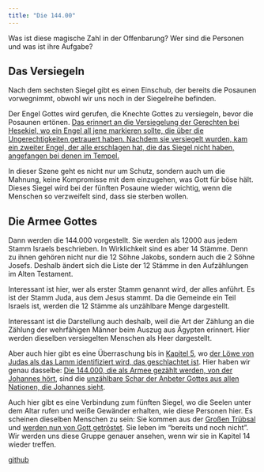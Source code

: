 ```yaml
---
title: "Die 144.00"
---
```



Was ist diese magische Zahl in der Offenbarung? Wer sind die Personen und was ist ihre Aufgabe?


## Das Versiegeln

<a name="e426"></a>
Nach dem sechsten Siegel gibt es einen Einschub, der bereits die Posaunen vorwegnimmt, obwohl wir uns noch in der Siegelreihe befinden.

Der Engel Gottes wird gerufen, die Knechte Gottes zu versiegeln, bevor die Posaunen ertönen. [Das erinnert an die Versiegelung der Gerechten bei Hesekiel, wo ein Engel all jene markieren sollte, die über die Ungerechtigkeiten getrauert haben. Nachdem sie versiegelt wurden, kam ein zweiter Engel, der alle erschlagen hat, die das Siegel nicht haben, angefangen bei denen im Tempel.](https://www.bibleserver.com/SLT/Hesekiel9)

In dieser Szene geht es nicht nur um Schutz, sondern auch um die Mahnung, keine Kompromisse mit dem einzugehen, was Gott für böse hält. Dieses Siegel wird bei der fünften Posaune wieder wichtig, wenn die Menschen so verzweifelt sind, dass sie sterben wollen.


## Die Armee Gottes

<a name="e329"></a>
Dann werden die 144.000 vorgestellt. Sie werden als 12000 aus jedem Stamm Israels beschrieben. In Wirklichkeit sind es aber 14 Stämme. Denn zu ihnen gehören nicht nur die 12 Söhne Jakobs, sondern auch die 2 Söhne Josefs. Deshalb ändert sich die Liste der 12 Stämme in den Aufzählungen im Alten Testament.

Interessant ist hier, wer als erster Stamm genannt wird, der alles anführt. Es ist der Stamm Juda, aus dem Jesus stammt. Da die Gemeinde ein Teil Israels ist, werden die 12 Stämme als unzählbare Menge dargestellt.

Interessant ist die Darstellung auch deshalb, weil die Art der Zählung an die Zählung der wehrfähigen Männer beim Auszug aus Ägypten erinnert. Hier werden dieselben versiegelten Menschen als Heer dargestellt.

Aber auch hier gibt es eine Überraschung bis in [Kapitel 5](../../../content/seals/expl/the-book-with-the-seven-seals/index.html), wo [der Löwe von Judas als das Lamm identifiziert wird, das geschlachtet ist](https://www.bibleserver.com/SLT/Offenbarung5%2C6). Hier haben wir genau dasselbe: [Die 144.000, die als Armee gezählt werden, von der Johannes hört](https://www.bibleserver.com/SLT/Offenbarung7%2C4), sind die [unzählbare Schar der Anbeter Gottes aus allen Nationen, die Johannes sieht](https://www.bibleserver.com/SLT/Offenbarung7%2C9).

Auch hier gibt es eine Verbindung zum fünften Siegel, wo die Seelen unter dem Altar rufen und weiße Gewänder erhalten, wie diese Personen hier. Es scheinen dieselben Menschen zu sein: Sie kommen aus der [Großen Trübsal](../../../content/army/expl/the-end-time-and-the-great-tribulation/index.html) und [werden nun von Gott getröstet](https://www.bibleserver.com/SLT/Offenbarung7%2C15-17). Sie leben im “bereits und noch nicht”. Wir werden uns diese Gruppe genauer ansehen, wenn wir sie in Kapitel 14 wieder treffen.




[github](https://github.com/revelation-today/revelation-today/blob/main/exampleSite/content/docs/content/army/expl/the-144000.de.md)
